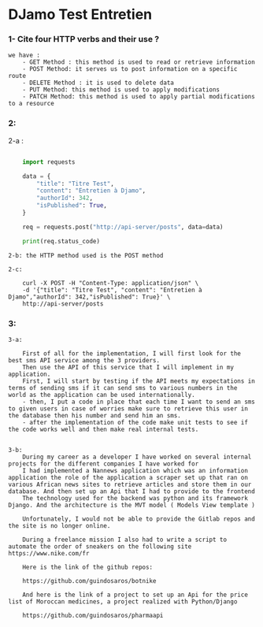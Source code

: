 # DJamo Test Entretien

### 1- Cite four HTTP verbs and their use ?
    we have :
        - GET Method : this method is used to read or retrieve information
        - POST Method: it serves us to post information on a specific route
        - DELETE Method : it is used to delete data
        - PUT Method: this method is used to apply modifications 
        - PATCH Method: this method is used to apply partial modifications to a resource

### 2:

2-a : 

```python 

    import requests

    data = {
        "title": "Titre Test",
        "content": "Entretien à Djamo",
        "authorId": 342,
        "isPublished": True,
    }

    req = requests.post("http://api-server/posts", data=data)

    print(req.status_code)
```

    2-b: the HTTP method used is the POST method

    2-c:

``` curl 
    curl -X POST -H "Content-Type: application/json" \
    -d '{"title": "Titre Test", "content": "Entretien à Djamo","authorId": 342,"isPublished": True}' \
    http://api-server/posts
```


### 3:
    3-a: 

        First of all for the implementation, I will first look for the best sms API service among the 3 providers.
        Then use the API of this service that I will implement in my application.
        First, I will start by testing if the API meets my expectations in terms of sending sms if it can send sms to various numbers in the world as the application can be used internationally.
        - then, I put a code in place that each time I want to send an sms to given users in case of worries make sure to retrieve this user in the database then his number and send him an sms.
        - after the implementation of the code make unit tests to see if the code works well and then make real internal tests.


    3-b:
        During my career as a developer I have worked on several internal projects for the different companies I have worked for
        I had implemented a Nannews application which was an information application the role of the application a scraper set up that ran on various African news sites to retrieve articles and store them in our database. And then set up an Api that I had to provide to the frontend
        The technology used for the backend was python and its framework Django. And the architecture is the MVT model ( Models View template )

        Unfortunately, I would not be able to provide the Gitlab repos and the site is no longer online.

        During a freelance mission I also had to write a script to automate the order of sneakers on the following site https://www.nike.com/fr

        Here is the link of the github repos: 

        https://github.com/guindosaros/botnike

        And here is the link of a project to set up an Api for the price list of Moroccan medicines, a project realized with Python/Django 

        https://github.com/guindosaros/pharmaapi